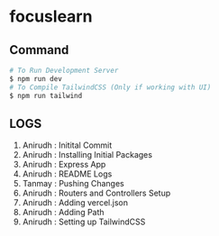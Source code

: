 # focuslearn






## Command

```bash
# To Run Development Server
$ npm run dev
# To Compile TailwindCSS (Only if working with UI)
$ npm run tailwind
```

## LOGS

01. Anirudh : Initital Commit
02. Anirudh : Installing Initial Packages
03. Anirudh : Express App
04. Anirudh : README Logs
05. Tanmay  : Pushing Changes
06. Anirudh : Routers and Controllers Setup
07. Anirudh : Adding vercel.json
08. Anirudh : Adding Path
09. Anirudh : Setting up TailwindCSS